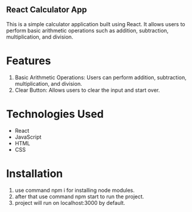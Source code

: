 ## React Calculator App
This is a simple calculator application built using React. It allows users to perform basic arithmetic operations such as addition, subtraction, multiplication, and division.

# Features
1. Basic Arithmetic Operations: Users can perform addition, subtraction, multiplication, and division.
2. Clear Button: Allows users to clear the input and start over.


# Technologies Used
- React
- JavaScript
- HTML
- CSS

# Installation
1. use command npm i for installing node modules.
2. after that use command npm start to run the project.
3. project will run on localhost:3000 by default.
